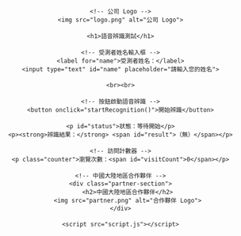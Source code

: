 <!DOCTYPE html>
<html lang="zh-TW">
<head>
    <meta charset="UTF-8">
    <meta name="viewport" content="width=device-width, initial-scale=1.0">
    <title>語音辨識測試</title>
    <style>
        body {
            font-family: Arial, sans-serif;
            text-align: center;
            margin: 50px;
        }
        img {
            width: 150px;
            margin-bottom: 20px;
        }
        input {
            font-size: 18px;
            padding: 10px;
            margin: 10px;
            width: 250px;
            text-align: center;
        }
        button {
            font-size: 18px;
            padding: 10px 20px;
            cursor: pointer;
            margin-top: 10px;
        }
        #result {
            font-size: 24px;
            margin-top: 20px;
            color: blue;
        }
        .partner-section {
            margin-top: 50px;
            padding: 20px;
            background-color: #f4f4f4;
            border-radius: 10px;
        }
        .counter {
            font-size: 20px;
            margin-top: 20px;
            color: green;
        }
    </style>
</head>
<body>

    <!-- 公司 Logo -->
    <img src="logo.png" alt="公司 Logo">

    <h1>語音辨識測試</h1>

    <!-- 受測者姓名輸入框 -->
    <label for="name">受測者姓名：</label>
    <input type="text" id="name" placeholder="請輸入您的姓名">
    
    <br><br>

    <!-- 按鈕啟動語音辨識 -->
    <button onclick="startRecognition()">開始辨識</button>

    <p id="status">狀態：等待開始</p>
    <p><strong>辨識結果：</strong> <span id="result">（無）</span></p>

    <!-- 訪問計數器 -->
    <p class="counter">瀏覽次數：<span id="visitCount">0</span></p>

    <!-- 中國大陸地區合作夥伴 -->
    <div class="partner-section">
        <h2>中國大陸地區合作夥伴</h2>
        <img src="partner.png" alt="合作夥伴 Logo">
    </div>

    <script src="script.js"></script>

</body>
</html>
